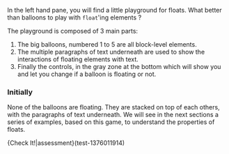 In the left hand pane, you will find a little playground for floats. What better than balloons to play with `float`'ing elements ?

The playground is composed of 3 main parts: 

1. The big balloons, numbered 1 to 5 are all block-level elements.
1. The multiple paragraphs of text underneath are used to show the interactions of floating elements with text.
1. Finally the controls, in the gray zone at the bottom which will show you and let you change if a balloon is floating or not.

### Initially
None of the balloons are floating. They are stacked on top of each others, with the paragraphs of text underneath. We will see in the next sections a series of examples, based on this game, to understand the properties of floats.

{Check It!|assessment}(test-1376011914)
